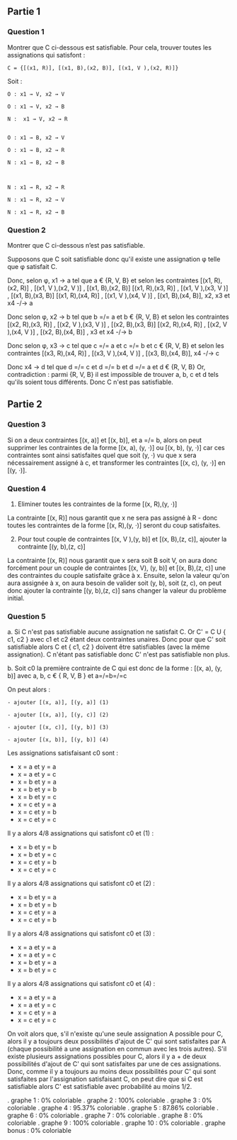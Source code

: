## Partie 1

### Question 1

Montrer que C ci-dessous est satisfiable. Pour cela, trouver toutes les assignations qui satisfont :

    C = {[(x1, R)], [(x1, B),(x2, B)], [(x1, V ),(x2, R)]} 


Soit :


    O : x1 → V, x2 → V

    O : x1 → V, x2 → B

    N :  x1 → V, x2 → R


    O : x1 → B, x2 → V

    O : x1 → B, x2 → R

    N : x1 → B, x2 → B

     

    N : x1 → R, x2 → R

    N : x1 → R, x2 → V

    N : x1 → R, x2 → B


### Question 2

Montrer que C ci-dessous n’est pas satisfiable.

Supposons que C soit satisfiable donc qu'il existe une assignation φ telle que φ satisfait C.

Donc, selon φ, x1 -> a tel que a € {R, V, B} et selon les contraintes  [(x1, R),(x2, R)] , [(x1, V ),(x2, V )] , [(x1, B),(x2, B)] [(x1, R),(x3, R)] , [(x1, V ),(x3, V )] , [(x1, B),(x3, B)] [(x1, R),(x4, R)] , [(x1, V ),(x4, V )] , [(x1, B),(x4, B)], x2, x3 et x4 -/-> a

Donc selon φ, x2 -> b tel que b =/= a et b € {R, V, B} et selon les contraintes [(x2, R),(x3, R)] , [(x2, V ),(x3, V )] , [(x2, B),(x3, B)] [(x2, R),(x4, R)] , [(x2, V ),(x4, V )] , [(x2, B),(x4, B)] , x3 et x4 -/-> b

Donc selon φ, x3 -> c tel que c =/= a et c =/= b et c € {R, V, B} et selon les contraintes [(x3, R),(x4, R)] , [(x3, V ),(x4, V )] , [(x3, B),(x4, B)], x4 -/-> c

Donc x4 -> d tel que d =/= c et d =/= b et d =/= a et d € {R, V, B}
Or,  contradiction : parmi {R, V, B} il est impossible de trouver a, b, c et d tels qu'ils soient tous différents.
Donc C n'est pas satisfiable.

## Partie 2

### Question 3

Si on a deux contraintes [(x, a)] et [(x, b)], et a =/= b, alors on peut supprimer les contraintes de la forme [(x, a), (y, ·)] ou  [(x, b), (y, ·)] car ces contraintes sont ainsi satisfaites quel que soit  (y, ·) vu que x sera nécessairement assigné à c, et transformer les contraintes  [(x, c), (y, ·)] en [(y, ·)].

### Question 4

1) Eliminer toutes les contraintes de la forme [(x, R),(y, ·)] 

La contrainte [(x, R)] nous garantit que x ne sera pas assigné à R - donc toutes les contraintes de la forme [(x, R),(y, ·)] seront du coup satisfaites.

2) Pour tout couple de contraintes [(x, V ),(y, b)] et [(x, B),(z, c)], ajouter la contrainte [(y, b),(z, c)]

La contrainte  [(x, R)] nous garantit que x sera soit B soit V, on aura donc forcément pour un couple de contraintes [(x, V), (y, b)] et [(x, B),(z, c)] une des contraintes du couple satisfaite grâce à x. Ensuite, selon la valeur qu'on aura assignée à x, on aura besoin de valider soit (y, b), soit (z, c), on peut donc ajouter la contrainte [(y, b),(z, c)] sans changer la valeur du problème initial. 

### Question 5

a.
Si C n'est pas satisfiable aucune assignation ne satisfait C. Or C' = C U { c1, c2 } avec c1 et c2 étant deux contraintes unaires. Donc pour que C' soit satisfiable alors C et { c1, c2 } doivent être satisfiables (avec la même assignation). C n'étant pas satisfiable donc C' n'est pas satisfiable non plus.

b.
Soit c0 la première contrainte de C qui est donc de la forme : [(x, a), (y, b)]
avec a, b, c € { R, V, B } et a=/=b=/=c

On peut alors :

    - ajouter [(x, a)], [(y, a)] (1)

    - ajouter [(x, a)], [(y, c)] (2)

    - ajouter [(x, c)], [(y, b)] (3)

    - ajouter [(x, b)], [(y, b)] (4)


Les assignations satisfaisant c0 sont :
- x = a et y = a
- x = a et y = c
- x = b et y = a
- x = b et y = b
- x = b et y = c
- x = c et y = a
- x = c et y = b
- x = c et y = c

Il y a alors 4/8 assignations qui satisfont c0 et (1) :
- x = b et y = b
- x = b et y = c
- x = c et y = b
- x = c et y = c

Il y a alors 4/8 assignations qui satisfont c0 et (2) :
- x = b et y = a
- x = b et y = b
- x = c et y = a
- x = c et y = b

Il y a alors 4/8 assignations qui satisfont c0 et (3) :
- x = a et y = a
- x = a et y = c
- x = b et y = a
- x = b et y = c

Il y a alors 4/8 assignations qui satisfont c0 et (4) :
- x = a et y = a
- x = a et y = c
- x = c et y = a
- x = c et y = c

On voit alors que, s'il n'existe qu'une seule assignation A possible pour C, alors il y a toujours deux possibilités d'ajout de C' qui sont satisfaites par A (chaque possibilité a une assignation en commun avec les trois autres).
S'il existe plusieurs assignations possibles pour C, alors il y a + de deux possibilités d'ajout de C' qui sont satisfaites par une de ces assignations.
Donc, comme il y a toujours au moins deux possibilités pour C' qui sont satisfaites par l'assignation satisfaisant C, on peut dire que si C est satisfiable alors C' est satisfiable avec probabilité au moins 1/2.

. graphe 1 : 0% coloriable
. graphe 2 : 100% coloriable
. graphe 3 : 0% coloriable
. graphe 4 : 95.37% coloriable
. graphe 5 : 87.86% coloriable
. graphe 6 : 0% coloriable
. graphe 7 : 0% coloriable
. graphe 8 : 0% coloriable
. graphe 9 : 100% coloriable
. graphe 10 : 0% coloriable
. graphe bonus : 0% coloriable

